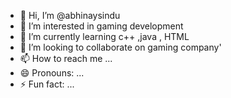 - 👋 Hi, I’m @abhinaysindu
- 👀 I’m interested in gaming development 
- 🌱 I’m currently learning c++ ,java , HTML 
- 💞️ I’m looking to collaborate on gaming company' 
- 📫 How to reach me ...
- 😄 Pronouns: ...
- ⚡ Fun fact: ...

<!---
abhinaysindu/abhinaysindu is a ✨ special ✨ repository because its `README.md` (this file) appears on your GitHub profile.
You can click the Preview link to take a look at your changes.
--->
